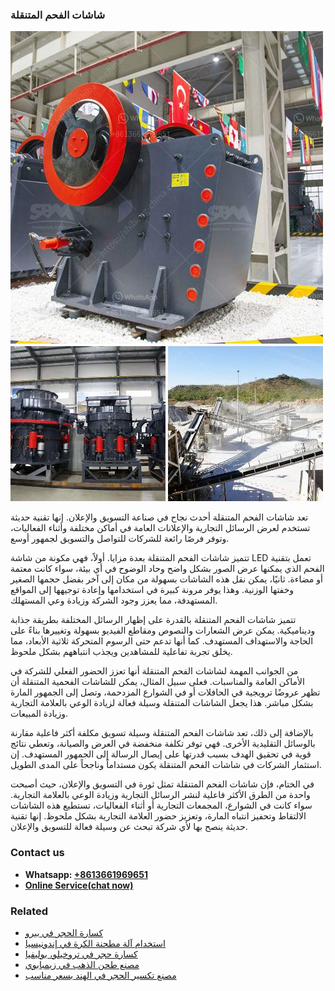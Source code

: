 <h3>شاشات الفحم المتنقلة</h3><img src='1701852312.jpg' alt=''><p>تعد شاشات الفحم المتنقلة أحدث نجاح في صناعة التسويق والإعلان. إنها تقنية حديثة تستخدم لعرض الرسائل التجارية والإعلانات العامة في أماكن مختلفة وأثناء الفعاليات، وتوفر فرصًا رائعة للشركات للتواصل والتسويق لجمهور أوسع.</p><p>تتميز شاشات الفحم المتنقلة بعدة مزايا. أولاً، فهي مكونة من شاشة LED تعمل بتقنية الفحم الذي يمكنها عرض الصور بشكل واضح وحاد الوضوح في أي بيئة، سواء كانت معتمة أو مضاءة. ثانيًا، يمكن نقل هذه الشاشات بسهولة من مكان إلى آخر بفضل حجمها الصغير وخفتها الوزنية. وهذا يوفر مرونة كبيرة في استخدامها وإعادة توجيهها إلى المواقع المستهدفة، مما يعزز وجود الشركة وزيادة وعي المستهلك.</p><p>تتميز شاشات الفحم المتنقلة بالقدرة على إظهار الرسائل المختلفة بطريقة جذابة وديناميكية. يمكن عرض الشعارات والنصوص ومقاطع الفيديو بسهولة وتغييرها بناءً على الحاجة والاستهداف المستهدف. كما أنها تدعم حتى الرسوم المتحركة ثلاثية الأبعاد، مما يخلق تجربة تفاعلية للمشاهدين ويجذب انتباههم بشكل ملحوظ.</p><p>من الجوانب المهمة لشاشات الفحم المتنقلة أنها تعزز الحضور الفعلي للشركة في الأماكن العامة والمناسبات. فعلى سبيل المثال، يمكن للشاشات الفحمية المتنقلة أن تظهر عروضًا ترويجية في الحافلات أو في الشوارع المزدحمة، وتصل إلى الجمهور المارة بشكل مباشر. هذا يجعل الشاشات المتنقلة وسيلة فعالة لزيادة الوعي بالعلامة التجارية وزيادة المبيعات.</p><p>بالإضافة إلى ذلك، تعد شاشات الفحم المتنقلة وسيلة تسويق مكلفة أكثر فاعلية مقارنة بالوسائل التقليدية الأخرى. فهي توفر تكلفة منخفضة في العرض والصيانة، وتعطي نتائج قوية في تحقيق الهدف بسبب قدرتها على إيصال الرسالة إلى الجمهور المستهدف. إن استثمار الشركات في شاشات الفحم المتنقلة يكون مستداماً وناجحاً على المدى الطويل.</p><p>في الختام، فإن شاشات الفحم المتنقلة تمثل ثورة في التسويق والإعلان، حيث أصبحت واحدة من الطرق الأكثر فاعلية لنشر الرسائل التجارية وزيادة الوعي بالعلامة التجارية. سواء كانت في الشوارع، المجمعات التجارية أو أثناء الفعاليات، تستطيع هذه الشاشات الالتقاط وتحفيز انتباه المارة، وتعزيز حضور العلامة التجارية بشكل ملحوظ. إنها تقنية حديثة ينصح بها لأي شركة تبحث عن وسيلة فعالة للتسويق والإعلان.</p><h3>Contact us</h3><ul><li><strong>Whatsapp:&nbsp;<a href="https://wa.me/8613661969651">+8613661969651</a></strong></li><li><a href="https://swt.shibang-china.com/?git&amp;zhl&amp;شاشات الفحم المتنقلة"><strong>Online Service(chat now)</strong></a></li></ul><h3>Related</h3><ul><li><a href='كسارة الحجر في بيرو.md'>كسارة الحجر في بيرو</a></li><li><a href='استخدام آلة مطحنة الكرة في إندونيسيا.md'>استخدام آلة مطحنة الكرة في إندونيسيا</a></li><li><a href='كسارة حجر في تروخيلو، بوليفيا.md'>كسارة حجر في تروخيلو، بوليفيا</a></li><li><a href='مصنع طحن الذهب في زيمبابوي.md'>مصنع طحن الذهب في زيمبابوي</a></li><li><a href='مصنع تكسير الحجر في الهند بسعر مناسب.md'>مصنع تكسير الحجر في الهند بسعر مناسب</a></li></ul>